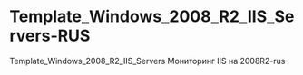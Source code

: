 # Template_Windows_2008_R2_IIS_Servers-RUS
Template_Windows_2008_R2_IIS_Servers Мониторинг IIS на 2008R2-rus
